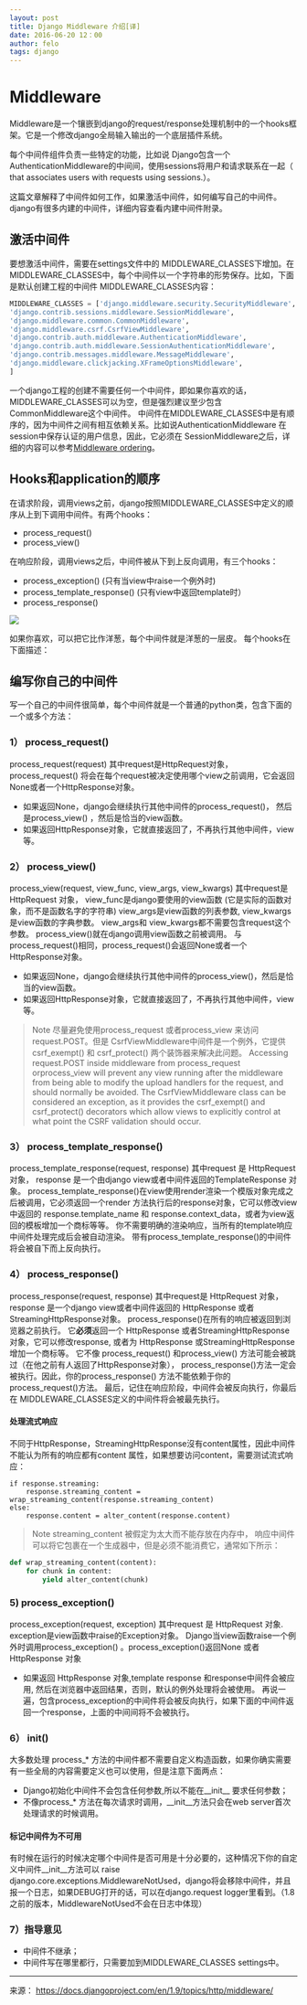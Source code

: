 ```yaml
---
layout: post
title: Django Middleware 介绍[译]
date: 2016-06-20 12：00
author: felo
tags: django
---
```


# Middleware
Middleware是一个镶嵌到django的request/response处理机制中的一个hooks框架。它是一个修改django全局输入输出的一个底层插件系统。

每个中间件组件负责一些特定的功能，比如说 Django包含一个 AuthenticationMiddleware的中间间，使用sessions将用户和请求联系在一起（ that associates users with requests using sessions.）。

这篇文章解释了中间件如何工作，如果激活中间件，如何编写自己的中间件。django有很多内建的中间件，详细内容查看内建中间件附录。



## 激活中间件

要想激活中间件，需要在settings文件中的 MIDDLEWARE_CLASSES下增加。在 MIDDLEWARE_CLASSES中，每个中间件以一个字符串的形势保存。比如，下面是默认创建工程的中间件 MIDDLEWARE_CLASSES内容：

```python
MIDDLEWARE_CLASSES = ['django.middleware.security.SecurityMiddleware',
'django.contrib.sessions.middleware.SessionMiddleware',
'django.middleware.common.CommonMiddleware',
'django.middleware.csrf.CsrfViewMiddleware',
'django.contrib.auth.middleware.AuthenticationMiddleware',
'django.contrib.auth.middleware.SessionAuthenticationMiddleware',
'django.contrib.messages.middleware.MessageMiddleware',
'django.middleware.clickjacking.XFrameOptionsMiddleware',
]
```

一个django工程的创建不需要任何一个中间件，即如果你喜欢的话，MIDDLEWARE_CLASSES可以为空，但是强烈建议至少包含 CommonMiddleware这个中间件。
中间件在MIDDLEWARE_CLASSES中是有顺序的，因为中间件之间有相互依赖关系。比如说AuthenticationMiddleware 在session中保存认证的用户信息，因此，它必须在 SessionMiddleware之后，详细的内容可以参考[Middleware ordering](https://docs.djangoproject.com/en/1.9/ref/middleware/#middleware-ordering)。


## Hooks和application的顺序
在请求阶段，调用views之前，django按照MIDDLEWARE_CLASSES中定义的顺序从上到下调用中间件。有两个hooks：
- process_request()
- process_view()


在响应阶段，调用views之后，中间件被从下到上反向调用，有三个hooks：
- process_exception() (只有当view中raise一个例外时)
- process_template_response() (只有view中返回template时）
- process_response()

![](http://images2015.cnblogs.com/blog/866969/201606/866969-20160620145833709-416633611.png)



如果你喜欢，可以把它比作洋葱，每个中间件就是洋葱的一层皮。
每个hooks在下面描述：

## 编写你自己的中间件
写一个自己的中间件很简单，每个中间件就是一个普通的python类，包含下面的一个或多个方法：

### 1） process_request()

 process_request(request)
其中request是HttpRequest对象，process_request() 将会在每个request被决定使用哪个view之前调用，它会返回None或者一个HttpResponse对象。
- 如果返回None，django会继续执行其他中间件的process_request()， 然后是process_view() ，然后是恰当的view函数。
- 如果返回HttpResponse对象，它就直接返回了，不再执行其他中间件，view等。


### 2） process_view()

 process_view(request, view_func, view_args, view_kwargs)
其中request是HttpRequest 对象， view_func是django要使用的view函数 (它是实际的函数对象，而不是函数名字的字符串) view_args是view函数的列表参数, view_kwargs是view函数的字典参数。  view_args和 view_kwargs都不需要包含request这个参数。
process_view()就在django调用view函数之前被调用。
与process_request()相同，process_request()会返回None或者一个HttpResponse对象。
- 如果返回None，django会继续执行其他中间件的process_view()，然后是恰当的view函数。
- 如果返回HttpResponse对象，它就直接返回了，不再执行其他中间件，view等。


>Note
尽量避免使用process_request 或者process_view 来访问request.POST。但是 CsrfViewMiddleware中间件是一个例外，它提供 csrf_exempt() 和 csrf_protect() 两个装饰器来解决此问题。
Accessing request.POST inside middleware from process_request orprocess_view will prevent any view running after the middleware from being able to modify the upload handlers for the request, and should normally be avoided.
The CsrfViewMiddleware class can be considered an exception, as it provides the csrf_exempt() and csrf_protect() decorators which allow views to explicitly control at what point the CSRF validation should occur.

### 3） process_template_response()

process_template_response(request, response)
其中request 是 HttpRequest 对象， response 是一个由django view或者中间件返回的TemplateResponse  对象。
process_template_response()在view使用render渲染一个模版对象完成之后被调用，它必须返回一个render 方法执行后的response对象，它可以修改view中返回的 response.template_name 和 response.context_data，或者为view返回的模板增加一个商标等等。
你不需要明确的渲染响应，当所有的template响应中间件处理完成后会被自动渲染。
带有process_template_response()的中间件将会被自下而上反向执行。

### 4） process_response()

process_response(request, response)
其中request是 HttpRequest 对象， response 是一个django view或者中间件返回的 HttpResponse 或者StreamingHttpResponse对象。
process_response()在所有的响应被返回到浏览器之前执行。
它**必须**返回一个 HttpResponse 或者StreamingHttpResponse 对象，它可以修改response, 或者为 HttpResponse 或StreamingHttpResponse增加一个商标等。
它不像 process_request() 和process_view() 方法可能会被跳过（在他之前有人返回了HttpResponse对象）， process_response()方法一定会被执行。因此，你的process_response() 方法不能依赖于你的process_request()方法。
最后，记住在响应阶段，中间件会被反向执行，你最后在 MIDDLEWARE_CLASSES定义的中间件将会被最先执行。

#### 处理流式响应

不同于HttpResponse，StreamingHttpResponse沒有content属性，因此中间件不能认为所有的响应都有content 属性，如果想要访问content，需要测试流式响应：

```
if response.streaming:
    response.streaming_content = wrap_streaming_content(response.streaming_content)
else:
    response.content = alter_content(response.content)
```

>Note
streaming_content 被假定为太大而不能存放在内存中， 响应中间件可以将它包裹在一个生成器中，但是必须不能消费它，通常如下所示：

```python
def wrap_streaming_content(content):
    for chunk in content:
        yield alter_content(chunk)
```

### 5) process_exception()
process_exception(request, exception)
其中request 是 HttpRequest 对象. exception是view函数中raise的Exception对象。
Django当view函数raise一个例外时调用process_exception() 。process_exception()返回None 或者HttpResponse 对象
- 如果返回 HttpResponse 对象,template response 和response中间件会被应用, 然后在浏览器中返回结果，否则，默认的例外处理将会被使用。
再说一遍，包含process_exception的中间件将会被反向执行，如果下面的中间件返回一个response，上面的中间间将不会被执行。

### 6） __init__()
大多数处理 process_* 方法的中间件都不需要自定义构造函数，如果你确实需要有一些全局的内容需要定义也可以使用，但是注意下面两点：
- Django初始化中间件不会包含任何参数,所以不能在__init__ 要求任何参数；
- 不像process_* 方法在每次请求时调用，__init__方法只会在web server首次处理请求的时候调用。

#### 标记中间件为不可用
有时候在运行的时候决定哪个中间件是否可用是十分必要的，这种情况下你的自定义中间件__init__方法可以 raise django.core.exceptions.MiddlewareNotUsed，django将会移除中间件，并且报一个日志，如果DEBUG打开的话，可以在django.request logger里看到。（1.8之前的版本，MiddlewareNotUsed不会在日志中体现）

### 7）指导意见
- 中间件不继承；
- 中间件写在哪里都行，只需要加到MIDDLEWARE_CLASSES settings中。

---
来源： https://docs.djangoproject.com/en/1.9/topics/http/middleware/
